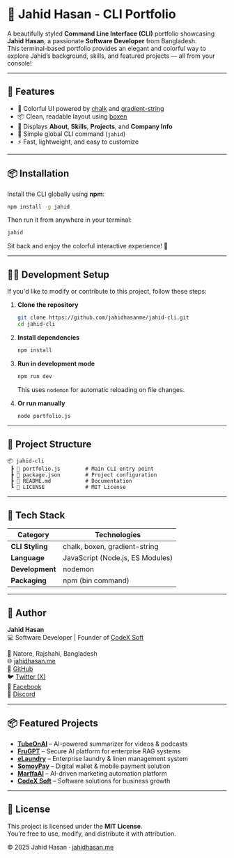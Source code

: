 # 🎉 Jahid Hasan - CLI Portfolio

A beautifully styled **Command Line Interface (CLI)** portfolio showcasing **Jahid Hasan**, a passionate **Software Developer** from Bangladesh.  
This terminal-based portfolio provides an elegant and colorful way to explore Jahid’s background, skills, and featured projects — all from your console!

---

## 🚀 Features

- 🎨 Colorful UI powered by [chalk](https://www.npmjs.com/package/chalk) and [gradient-string](https://www.npmjs.com/package/gradient-string)
- 📦 Clean, readable layout using [boxen](https://www.npmjs.com/package/boxen)
- 💼 Displays **About**, **Skills**, **Projects**, and **Company Info**
- 💬 Simple global CLI command (`jahid`)
- ⚡ Fast, lightweight, and easy to customize

---

## 📦 Installation

Install the CLI globally using **npm**:

```bash
npm install -g jahid
```

Then run it from anywhere in your terminal:

```bash
jahid
```

Sit back and enjoy the colorful interactive experience! 🚀

---

## 🧑‍💻 Development Setup

If you'd like to modify or contribute to this project, follow these steps:

1. **Clone the repository**
   ```bash
   git clone https://github.com/jahidhasanme/jahid-cli.git
   cd jahid-cli
   ```

2. **Install dependencies**
   ```bash
   npm install
   ```

3. **Run in development mode**
   ```bash
   npm run dev
   ```

   This uses `nodemon` for automatic reloading on file changes.

4. **Or run manually**
   ```bash
   node portfolio.js
   ```

---

## 📁 Project Structure

```
📦 jahid-cli
 ┣ 📜 portfolio.js        # Main CLI entry point
 ┣ 📜 package.json        # Project configuration
 ┣ 📜 README.md           # Documentation
 ┗ 📜 LICENSE             # MIT License
```

---

## 🧠 Tech Stack

| Category | Technologies |
|-----------|--------------|
| **CLI Styling** | chalk, boxen, gradient-string |
| **Language** | JavaScript (Node.js, ES Modules) |
| **Development** | nodemon |
| **Packaging** | npm (bin command) |

---

## 👤 Author

**Jahid Hasan**  
💻 Software Developer | Founder of [CodeX Soft](https://codex4soft.com)  

📍 Natore, Rajshahi, Bangladesh  
🌐 [jahidhasan.me](https://jahidhasan.me)  
🐙 [GitHub](https://github.com/jahidhasanme)  
🐦 [Twitter (X)](https://x.com/jahidhasanme)  
📘 [Facebook](https://facebook.com/jahidhasan4me)  
💬 [Discord](https://discord.gg/jahidhasanme)

---

## 📦 Featured Projects

- [**TubeOnAI**](https://tubeonai.com) – AI-powered summarizer for videos & podcasts  
- [**FruGPT**](https://frugpt.com) – Secure AI platform for enterprise RAG systems  
- [**eLaundry**](https://elaundry.com) – Enterprise laundry & linen management system  
- [**SomoyPay**](https://somoypay.com) – Digital wallet & mobile payment solution  
- [**MarffaAI**](https://marffa.ai) – AI-driven marketing automation platform  
- [**CodeX Soft**](https://codex4soft.com) – Software solutions for business growth  

---

## 🧾 License

This project is licensed under the **MIT License**.  
You’re free to use, modify, and distribute it with attribution.



© 2025 Jahid Hasan · [jahidhasan.me](https://jahidhasan.me)
